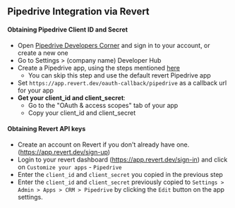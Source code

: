 ## Pipedrive Integration via Revert

#### Obtaining Pipedrive Client ID and Secret

- Open [Pipedrive Developers Corner](https://developers.pipedrive.com/) and sign in to your account, or create a new one
- Go to Settings > (company name) Developer Hub
- Create a Pipedrive app, using the steps mentioned [here](https://pipedrive.readme.io/docs/marketplace-creating-a-proper-app#create-an-app-in-5-simple-steps)
  - You can skip this step and use the default revert Pipedrive app
- Set `https://app.revert.dev/oauth-callback/pipedrive` as a callback url for your app
- **Get your client_id and client_secret**:
  - Go to the "OAuth & access scopes" tab of your app
  - Copy your client_id and client_secret

#### Obtaining Revert API keys

- Create an account on Revert if you don't already have one. (<https://app.revert.dev/sign-up>)
- Login to your revert dashboard (<https://app.revert.dev/sign-in>) and click on `Customize your apps` - `Pipedrive`
- Enter the `client_id` and `client_secret` you copied in the previous step
- Enter the `client_id` and `client_secret` previously copied to `Settings > Admin > Apps > CRM > Pipedrive` by clicking the `Edit` button on the app settings.
